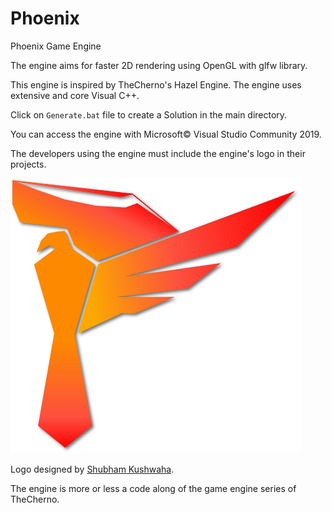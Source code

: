 # Phoenix
Phoenix Game Engine

The engine aims for faster 2D rendering using OpenGL with glfw library.

This engine is inspired by TheCherno's Hazel Engine. The engine uses extensive and core Visual C++.

Click on `Generate.bat` file to create a Solution in the main directory. 

You can access the engine with Microsoft&copy; Visual Studio Community 2019.

The developers using the engine must include the engine's logo in their projects.

![Phoenix](/assets/images/phoenix_engine-shadowed.png?raw=true "Phoenix")

Logo designed by [Shubham Kushwaha](https://www.linkedin.com/in/shubham-kushwaha-2124911aa/).

The engine is more or less a code along of the game engine series of TheCherno.